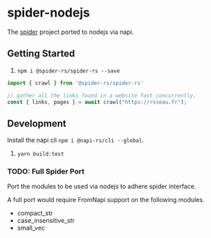 # spider-nodejs

The [spider](https://github.com/spider-rs/spider) project ported to nodejs via napi.

## Getting Started

1. `npm i @spider-rs/spider-rs --save`

```ts
import { crawl } from '@spider-rs/spider-rs'

// gather all the links found in a website fast concurrently.
const { links, pages } = await crawl("https://rsseau.fr");
```

## Development

Install the napi cli `npm i @napi-rs/cli --global`.

1. `yarn build:test`

### TODO: Full Spider Port

Port the modules to be used via nodejs to adhere spider interface.

A full port would require FromNapi support on the following modules.

- compact_str
- case_insensitive_str
- small_vec